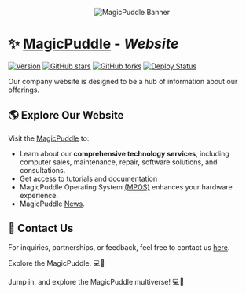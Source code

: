 <p align="center">
  <img src="https://github.com/MagicPuddle/media/blob/875e5e99f1e108c12e5da44c4e8a571af9ca7776/banner.png" alt="MagicPuddle Banner">
</p>

# :sparkles: [MagicPuddle](https://magicpuddle.netlify.app/) - *Website*

[![Version](https://img.shields.io/badge/version-0.1.1-indigo.svg)](https://semver.org/)
[![GitHub stars](https://img.shields.io/github/stars/MagicPuddle/www.svg)](https://github.com/UMagicPuddle/www/stargazers)
[![GitHub forks](https://img.shields.io/github/forks/MagicPuddle/www.svg)](https://github.com/MagicPuddle/www/network)
[![Deploy Status](https://api.netlify.com/api/v1/badges/44707b37-16ac-4137-b85b-f4c469a97b77/deploy-status)](https://app.netlify.com/sites/magicpuddle/deploys)
<!--[![Downloads](https://img.shields.io/github/downloads/MagicPuddle/www/total.svg)](https://github.com/MagicPuddle/www/releases)-->

Our company website is designed to be a hub of information about our offerings.
## :earth_americas: Explore Our Website

Visit the [MagicPuddle](https://magicpuddle.netlify.app/) to:

- Learn about our **comprehensive technology services**, including computer sales, maintenance, repair, software solutions, and consultations.
- Get access to tutorials and documentation
- MagicPuddle Operating System [(MPOS)](https://magicpuddle.netlify.app/mpos) enhances your hardware experience.
- MagicPuddle [News](https://magicpuddle.netlify.app/news).

## :email: Contact Us

For inquiries, partnerships, or feedback, feel free to contact us [here](https://magicpuddle.netlify.app/contact).

Explore the MagicPuddle. :computer::rocket:

Jump in, and explore the MagicPuddle multiverse! :computer::rocket:
